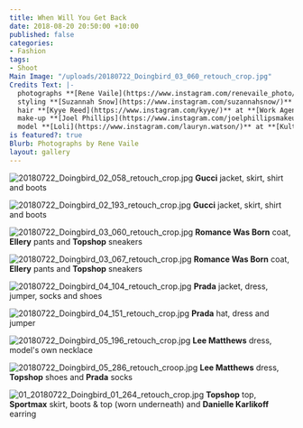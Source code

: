 ```yaml
---
title: When Will You Get Back
date: 2018-08-20 20:50:00 +10:00
published: false
categories:
- Fashion
tags:
- Shoot
Main Image: "/uploads/20180722_Doingbird_03_060_retouch_crop.jpg"
Credits Text: |-
  photographs **[Rene Vaile](https://www.instagram.com/renevaile_photo/)** at **[Union Management](https://www.instagram.com/union_management/)**
  styling **[Suzannah Snow](https://www.instagram.com/suzannahsnow/)**
  hair **[Kyye Reed](https://www.instagram.com/kyye/)** at **[Work Agency](https://www.instagram.com/workagency/)**
  make-up **[Joel Phillips](https://www.instagram.com/joelphillipsmakeup/)** at **[Vivien's Creative](https://www.instagram.com/vivienscreative/)**
  model **[Loli](https://www.instagram.com/lauryn.watson/)** at **[Kult](https://www.instagram.com/kultaustralia/)**
is featured?: true
Blurb: Photographs by Rene Vaile
layout: gallery
---
```


![20180722_Doingbird_02_058_retouch_crop.jpg](/uploads/20180722_Doingbird_02_058_retouch_crop.jpg)
**Gucci** jacket, skirt, shirt and boots

![20180722_Doingbird_02_193_retouch_crop.jpg](/uploads/20180722_Doingbird_02_193_retouch_crop.jpg)
**Gucci** jacket, skirt, shirt and boots

![20180722_Doingbird_03_060_retouch_crop.jpg](/uploads/20180722_Doingbird_03_060_retouch_crop.jpg)
**Romance Was Born** coat, **Ellery** pants and **Topshop** sneakers

![20180722_Doingbird_03_067_retouch_crop.jpg](/uploads/20180722_Doingbird_03_067_retouch_crop.jpg)
**Romance Was Born** coat, **Ellery** pants and **Topshop** sneakers

![20180722_Doingbird_04_104_retouch_crop.jpg](/uploads/20180722_Doingbird_04_104_retouch_crop.jpg)
**Prada** jacket, dress, jumper, socks and shoes

![20180722_Doingbird_04_151_retouch_crop.jpg](/uploads/20180722_Doingbird_04_151_retouch_crop.jpg)
**Prada** hat, dress and jumper

![20180722_Doingbird_05_196_retouch_crop.jpg](/uploads/20180722_Doingbird_05_196_retouch_crop.jpg)
**Lee Matthews** dress, model's own necklace

![20180722_Doingbird_05_286_retouch_croop.jpg](/uploads/20180722_Doingbird_05_286_retouch_croop.jpg)
**Lee Matthews** dress, **Topshop** shoes and **Prada** socks

![01_20180722_Doingbird_01_264_retouch_crop.jpg](/uploads/01_20180722_Doingbird_01_264_retouch_crop.jpg)
**Topshop** top, **Sportmax** skirt, boots & top (worn underneath) and **Danielle Karlikoff** earring
